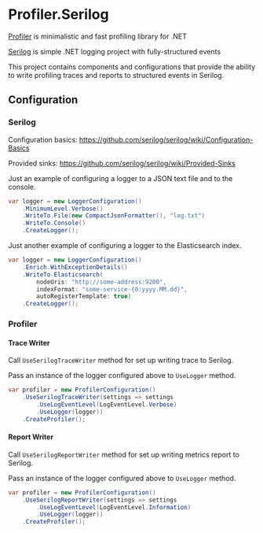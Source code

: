 # Profiler.Serilog
[Profiler](https://github.com/r-alekseev/Profiler) is minimalistic and fast profiling library for .NET

[Serilog](https://github.com/serilog/serilog) is simple .NET logging project with fully-structured events 

This project contains components and configurations that provide the ability to write profiling traces and reports to structured events in Serilog.

## Configuration

### Serilog

Configuration basics: https://github.com/serilog/serilog/wiki/Configuration-Basics

Provided sinks: https://github.com/serilog/serilog/wiki/Provided-Sinks

Just an example of configuring a logger to a JSON text file and to the console. 
```csharp
var logger = new LoggerConfiguration()
    .MinimumLevel.Verbose()
    .WriteTo.File(new CompactJsonFormatter(), "log.txt")
    .WriteTo.Console()
    .CreateLogger();
```

Just another example of configuring a logger to the Elasticsearch index.
```csharp
var logger = new LoggerConfiguration()
    .Enrich.WithExceptionDetails()
    .WriteTo.Elasticsearch(
        nodeUris: "http://some-address:9200",
        indexFormat: "some-service-{0:yyyy.MM.dd}",
        autoRegisterTemplate: true)
    .CreateLogger();
```

### Profiler

#### Trace Writer

Call `UseSerilogTraceWriter` method for set up writing trace to Serilog.

Pass an instance of the logger configured above to `UseLogger` method.
```csharp
var profiler = new ProfilerConfiguration()
    .UseSerilogTraceWriter(settings => settings
        .UseLogEventLevel(LogEventLevel.Verbose)
        .UseLogger(logger))
    .CreateProfiler();
```

#### Report Writer

Call `UseSerilogReportWriter` method for set up writing metrics report to Serilog.

Pass an instance of the logger configured above to `UseLogger` method.
```csharp
var profiler = new ProfilerConfiguration()
    .UseSerilogReportWriter(settings => settings
        .UseLogEventLevel(LogEventLevel.Information)
        .UseLogger(logger))
    .CreateProfiler();
```
